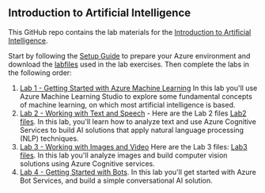 ## Introduction to Artificial Intelligence

This GitHub repo contains the lab materials for the [Introduction to Artificial Intelligence](https://github.com/annedroid/MLAI_CognitiveServices).

Start by following the [Setup Guide](https://github.com/annedroid/MLAI_CognitiveServices/blob/master/Final_MLAI_Welcome.docx) to prepare your Azure environment and download the [labfiles](https://github.com/annedroid/MLAI_CognitiveServices/blob/master/labs.zip) used in the lab exercises. Then complete the labs in the following order:
1. [Lab 1 - Getting Started with Azure Machine Learning](https://github.com/annedroid/MLAI_CognitiveServices/blob/master/DAT263x-Lab1.pdf) In this lab you'll use Azure Machine Learning Studio to explore some fundamental concepts of machine learning, on which most artificial intelligence is based.
2. [Lab 2 - Working with Text and Speech](https://github.com/annedroid/MLAI_CognitiveServices/blob/master/DAT263x-Lab2.pdf) - Here are the Lab 2 files [Lab2 files](https://github.com/annedroid/MLAI_CognitiveServices/blob/master/Text%20and%20Speech.zip). In this lab, you'll learn how to analyze text and use Azure Cognitive Services to build AI solutions that apply natural language processing (NLP) techniques.
3. [Lab 3 - Working with Images and Video](https://github.com/annedroid/MLAI_CognitiveServices/blob/master/DAT263x-Lab3.pdf) Here are the Lab 3 files: [Lab3 files](https://github.com/annedroid/MLAI_CognitiveServices/blob/master/Vision.zip). In this lab you'll analyze images and build computer vision solutions using Azure Cognitive services.
4. [Lab 4 - Getting Started with Bots](https://github.com/annedroid/MLAI_CognitiveServices/blob/master/DAT263x-Lab4.pdf). In this lab you'll get started with Azure Bot Services, and build a simple conversational AI solution.
